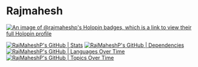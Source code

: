 # Rajmahesh
[![An image of @rajmaheshp's Holopin badges, which is a link to view their full Holopin profile](https://holopin.me/rajmaheshp)](https://holopin.io/@rajmaheshp)

[![RajMaheshP's GitHub | Stats](https://stats.quine.sh/RajMaheshP/github?theme=dark)](https://quine.sh?utm_source=widgets&utm_campaign=RajMaheshP)
[![RajMaheshP's GitHub | Dependencies](https://stats.quine.sh/RajMaheshP/dependencies?theme=dark)](https://quine.sh?utm_source=widgets&utm_campaign=RajMaheshP)
[![RajMaheshP's GitHub | Languages Over Time](https://stats.quine.sh/RajMaheshP/languages-over-time?theme=dark)](https://quine.sh?utm_source=widgets&utm_campaign=RajMaheshP)
[![RajMaheshP's GitHub | Topics Over Time](https://stats.quine.sh/RajMaheshP/topics-over-time?theme=dark)](https://quine.sh?utm_source=widgets&utm_campaign=RajMaheshP)
